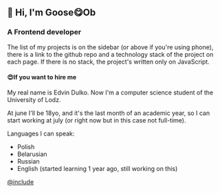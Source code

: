 ## 👋 Hi, I'm Goose😋Ob

### A Frontend developer

The list of my projects is on the sidebar (or above if you're using phone),
there is a link to the github repo and a technology stack of the project on each
page. If there is no stack, the project's written only on JavaScript.

#### 😍If you want to hire me

My real name is Edvin Dulko. Now I'm a computer science student of the
University of Lodz.

At june I'll be 18yo, and it's the last month of an academic year, so I can
start working at july (or right now but in this case not full-time).

Languages I can speak:
- Polish
- Belarusian
- Russian
- English (started learning 1 year ago, still working on this)

[@include](../index.md)

